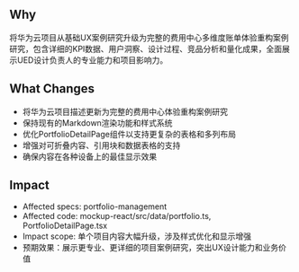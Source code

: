 ## Why
将华为云项目从基础UX案例研究升级为完整的费用中心多维度账单体验重构案例研究，包含详细的KPI数据、用户洞察、设计过程、竞品分析和量化成果，全面展示UED设计负责人的专业能力和项目影响力。

## What Changes
- 将华为云项目描述更新为完整的费用中心体验重构案例研究
- 保持现有的Markdown渲染功能和样式系统
- 优化PortfolioDetailPage组件以支持更复杂的表格和多列布局
- 增强对可折叠内容、引用块和数据表格的支持
- 确保内容在各种设备上的最佳显示效果

## Impact
- Affected specs: portfolio-management
- Affected code: mockup-react/src/data/portfolio.ts, PortfolioDetailPage.tsx
- Impact scope: 单个项目内容大幅升级，涉及样式优化和显示增强
- 预期效果：展示更专业、更详细的项目案例研究，突出UX设计能力和业务价值